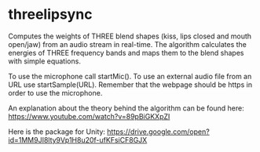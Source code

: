 # threelipsync

Computes the weights of THREE blend shapes (kiss, lips closed and mouth open/jaw) from an audio stream in real-time. The algorithm calculates the energies of THREE frequency bands and maps them to the blend shapes with simple equations.

To use the microphone call startMic(). To use an external audio file from an URL use startSample(URL). Remember that the webpage should be https in order to use the microphone.

An explanation about the theory behind the algorithm can be found here:
https://www.youtube.com/watch?v=89pBiGKXpZI

Here is the package for Unity:
https://drive.google.com/open?id=1MM9JI8lty9Vp1H8u20f-ufKFsiCF8GJX
